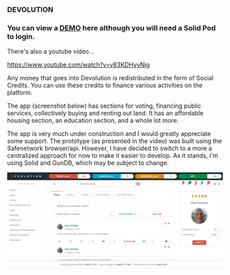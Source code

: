 <h3>DEVOLUTION</h3>

<h3>You can view a <a href="https://glensimister.github.io/devolution/">DEMO</a> here although you will need a Solid Pod to login.</h3>
<p>
There's also a youtube video...
</p>
<p>
<a href="https://www.youtube.com/watch?v=v83KDHyyNjg">https://www.youtube.com/watch?v=v83KDHyyNjg</a>
</p>

<p>Any money that goes into Devolution is redistributed in the form of Social Credits. You can use these credits to finance various activities on the platform. </p>

<p>The app (screenshot below) has sections for voting, financing public services, collectively buying and renting out land. It has an affordable housing section, an education section, and a whole lot more.</p>

<p>The app is very much under construction and I would greatly appreciate some support. The prototype (as presented in the video) was built using the Safenetwork browser/api. However, I have decided to switch to a more a centralized approach for now to make it easier to develop. As it stands, i'm using Solid and GunDB, which may be subject to change.</p>
<p><img src="Capture.PNG" /></p>


